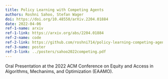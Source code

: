 ```yaml
---
title: Policy Learning with Competing Agents
authors: Roshni Sahoo, Stefan Wager
doi: https://doi.org/10.48550/arXiv.2204.01884 
date: 2022-04-06
ref-1-name: arxiv
ref-1-link: https://arxiv.org/abs/2204.01884
ref-2-name: code
ref-2-link: https://github.com/roshni714/policy-learning-competing-agents
ref-3-name: poster
ref-3-link: ../posters/sahoo2022competing.pdf 
---
```


Oral Presentation at the 2022 ACM Conference on Equity and Access in Algorithms, Mechanims, and Optimization (EAAMO).
